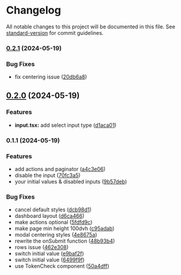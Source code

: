 # Changelog

All notable changes to this project will be documented in this file. See [standard-version](https://github.com/conventional-changelog/standard-version) for commit guidelines.

### [0.2.1](https://github.com/AppNest/AppNest-FE/compare/v0.2.0...v0.2.1) (2024-05-19)


### Bug Fixes

* fix centering issue ([20db6a8](https://github.com/AppNest/AppNest-FE/commits20db6a8d1e0825e86519d5f0b96e06004626edc5))

## [0.2.0](https://github.com/AppNest/AppNest-FE/compare/v0.1.1...v0.2.0) (2024-05-19)


### Features

* **input.tsx:** add select input type ([d1aca01](https://github.com/AppNest/AppNest-FE/commitsd1aca0134e44496862896b8b06e7c2737f8ee3b1))

### 0.1.1 (2024-05-19)


### Features

* add actions and paginator ([a4c3e06](https://github.com/AppNest/AppNest-FE/commitsa4c3e06762744f6b536d1c1d27a1313a7b45a352))
* disable the input ([70fc3a5](https://github.com/AppNest/AppNest-FE/commits70fc3a57b97e167f2969b57b751b9ad9e4e3fd8e))
* your initial values & disabled inputs ([9b57deb](https://github.com/AppNest/AppNest-FE/commits9b57deb898c45e38046fdd0353f1ac7ae830816c))


### Bug Fixes

* cancel default styles ([dcb98d1](https://github.com/AppNest/AppNest-FE/commitsdcb98d14233efa2fd42991856aa22c6e05305ead))
* dashboard layout ([d6ca466](https://github.com/AppNest/AppNest-FE/commitsd6ca46611ae6af6afa501e31ef7590a2b79a3363))
* make actions optional ([5fdfd9c](https://github.com/AppNest/AppNest-FE/commits5fdfd9c8d889e838698e11d1cf5ceaff2bc41f2f))
* make page min height 100dvh ([c95adab](https://github.com/AppNest/AppNest-FE/commitsc95adab1ac2a1748224eea6ebb7a716c3bfa106e))
* modal centering styles ([4e8675a](https://github.com/AppNest/AppNest-FE/commits4e8675aed1c338c74b87feb768e247ce22c04b77))
* rewrite the onSubmit function ([48b93b4](https://github.com/AppNest/AppNest-FE/commits48b93b400a18d81a7378cd3637dc6679c87e8e99))
* rows issue ([462e308](https://github.com/AppNest/AppNest-FE/commits462e308d14de32ef8cc2b80035a0ce3a8c77c942))
* switch initial value ([e9baf2f](https://github.com/AppNest/AppNest-FE/commitse9baf2f96856847bbdf305dcd49dc593f731e310))
* switch initial value ([6499f9f](https://github.com/AppNest/AppNest-FE/commits6499f9fd4c5ebd6cdfcd2fc4941bc10f18aad8df))
* use TokenCheck component ([50a4dff](https://github.com/AppNest/AppNest-FE/commits50a4dff1ab8552c6b30f77207bf6553b32ebc73f))

